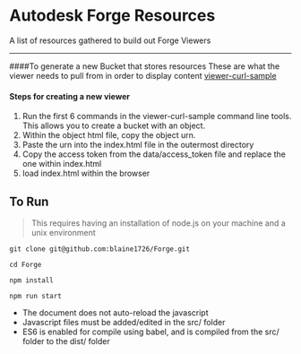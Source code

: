 Autodesk Forge Resources
========================
A list of resources gathered to build out Forge Viewers
____
####To generate a new Bucket that stores resources
These are what the viewer needs to pull from in order to display content
[viewer-curl-sample](https://github.com/Autodesk-Forge/viewer-curl-sample)

#### Steps for creating a new viewer
1. Run the first 6 commands in the viewer-curl-sample command line tools. This allows you to create a bucket with an object.
2. Within the object html file, copy the object urn.
3. Paste the urn into the index.html file in the outermost directory
4. Copy the access token from the data/access_token file and replace the one within index.html
5. load index.html within the browser

To Run
------
> This requires having an installation of node.js on your machine and a unix environment

`git clone git@github.com:blaine1726/Forge.git`

`cd Forge`

`npm install`

`npm run start`


* The document does not auto-reload the javascript
* Javascript files must be added/edited in the src/ folder
* ES6 is enabled for compile using babel, and is compiled from the src/ folder to the dist/ folder
